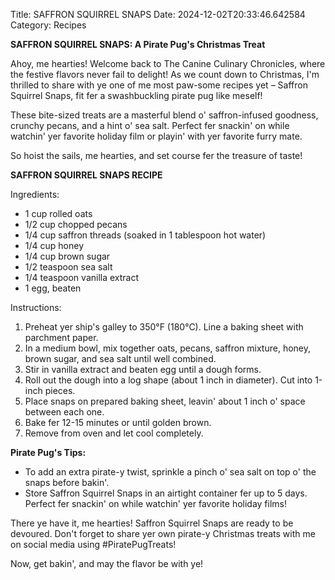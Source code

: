 Title: SAFFRON SQUIRREL SNAPS
Date: 2024-12-02T20:33:46.642584
Category: Recipes


**SAFFRON SQUIRREL SNAPS: A Pirate Pug's Christmas Treat**

Ahoy, me hearties! Welcome back to The Canine Culinary Chronicles, where the festive flavors never fail to delight! As we count down to Christmas, I'm thrilled to share with ye one of me most paw-some recipes yet – Saffron Squirrel Snaps, fit fer a swashbuckling pirate pug like meself!

These bite-sized treats are a masterful blend o' saffron-infused goodness, crunchy pecans, and a hint o' sea salt. Perfect fer snackin' on while watchin' yer favorite holiday film or playin' with yer favorite furry mate.

So hoist the sails, me hearties, and set course fer the treasure of taste!

**SAFFRON SQUIRREL SNAPS RECIPE**

Ingredients:

* 1 cup rolled oats
* 1/2 cup chopped pecans
* 1/4 cup saffron threads (soaked in 1 tablespoon hot water)
* 1/4 cup honey
* 1/4 cup brown sugar
* 1/2 teaspoon sea salt
* 1/4 teaspoon vanilla extract
* 1 egg, beaten

Instructions:

1. Preheat yer ship's galley to 350°F (180°C). Line a baking sheet with parchment paper.
2. In a medium bowl, mix together oats, pecans, saffron mixture, honey, brown sugar, and sea salt until well combined.
3. Stir in vanilla extract and beaten egg until a dough forms.
4. Roll out the dough into a log shape (about 1 inch in diameter). Cut into 1-inch pieces.
5. Place snaps on prepared baking sheet, leavin' about 1 inch o' space between each one.
6. Bake fer 12-15 minutes or until golden brown.
7. Remove from oven and let cool completely.

**Pirate Pug's Tips:**

* To add an extra pirate-y twist, sprinkle a pinch o' sea salt on top o' the snaps before bakin'.
* Store Saffron Squirrel Snaps in an airtight container fer up to 5 days. Perfect fer snackin' on while watchin' yer favorite holiday films!

There ye have it, me hearties! Saffron Squirrel Snaps are ready to be devoured. Don't forget to share yer own pirate-y Christmas treats with me on social media using #PiratePugTreats!

Now, get bakin', and may the flavor be with ye!